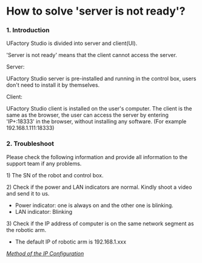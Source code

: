 # How to solve 'server is not ready'?

### 1. Introduction

UFactory Studio is divided into server and client(UI).

'Server is not ready' means that the client cannot access the server.



Server:

UFactory Studio server is pre-installed and running in the control box, users don't need to install it by themselves.



Client:

UFactory Studio client is installed on the user's computer. The client is the same as the browser, the user can access the server by entering 'IP+:18333' in the browser, without installing any software. (For example 192.168.1.111:18333)



### 2. Troubleshoot

Please check the following information and provide all information to the support team if any problems.

1\) The SN of the robot and control box.

2\) Check if the power and LAN indicators are normal. Kindly shoot a video and send it to us.

* Power indicator: one is always on and the other one is blinking.
* LAN indicator: Blinking

3\) Check if the IP address of computer is on the same network segment as the robotic arm.

* The default IP of robotic arm is 192.168.1.xxx



[_Method of the IP Configuration_](https://forum.ufactory.cc/t/computer-ip-configuration/2530)

&#x20; &#x20;


